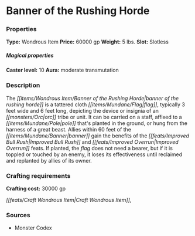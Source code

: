 ﻿---
Title: "Banner of the Rushing Horde"
Type: "Wondrous Item"
Price: "60000 gp"
Weight: "5 lbs."
Slot: "Slotless"
Caster level: "10"
Aura: "moderate transmutation"
Description: |
  "The _banner of the rushing horde_ is a tattered cloth flag, typically 3 feet wide and 6 feet long, depicting the device or insignia of an orc tribe or unit. It can be carried on a staff, affixed to a pole that's planted in the ground, or hung from the harness of a great beast. Allies within 60 feet of the banner gain the benefits of the Improved Bull Rush and Improved Overrun feats. If planted, the flag does not need a bearer, but if it is toppled or touched by an enemy, it loses its effectiveness until reclaimed and replanted by allies of its owner."
Crafting cost: "30000 gp"
Sources: "['Monster Codex']"
---

# Banner of the Rushing Horde

### Properties

**Type:** Wondrous Item **Price:** 60000 gp **Weight:** 5 lbs. **Slot:** Slotless

##### Magical properties

**Caster level:** 10 **Aura:** moderate transmutation

### Description

The _[[items/Wondrous Item/Banner of the Rushing Horde|banner of the rushing horde]]_ is a tattered cloth _[[items/Mundane/Flag|flag]]_, typically 3 feet wide and 6 feet long, depicting the device or insignia of an _[[monsters/Orc|orc]]_ tribe or unit. It can be carried on a staff, affixed to a _[[items/Mundane/Pole|pole]]_ that's planted in the ground, or hung from the harness of a great beast. Allies within 60 feet of the _[[items/Mundane/Banner|banner]]_ gain the benefits of the _[[feats/Improved Bull Rush|Improved Bull Rush]]_ and _[[feats/Improved Overrun|Improved Overrun]]_ feats. If planted, the _flag_ does not need a bearer, but if it is toppled or touched by an enemy, it loses its effectiveness until reclaimed and replanted by allies of its owner.

### Crafting requirements

**Crafting cost:** 30000 gp

_[[feats/Craft Wondrous Item|Craft Wondrous Item]]_,

### Sources

* Monster Codex